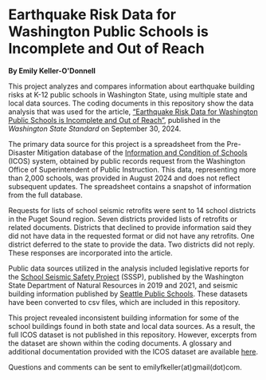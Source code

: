 <h1 class="title">Earthquake Risk Data for Washington Public Schools is Incomplete and Out of Reach</h1>

<b>By Emily Keller-O'Donnell</b>

This project analyzes and compares information about earthquake building risks at K-12 public schools in Washington State, using multiple state and local data sources. The coding documents in this repository show the data analysis that was used for the article, <a href="https://washingtonstatestandard.com/2024/09/30/earthquake-risk-data-for-washington-public-schools-is-incomplete-and-out-of-reach/">“Earthquake Risk Data for Washington Public Schools is Incomplete and Out of Reach”</a>, published in the <i>Washington State Standard</i> on September 30, 2024. 

The primary data source for this project is a spreadsheet from the Pre-Disaster Mitigation database of the <a href="https://ospi.k12.wa.us/policy-funding/school-buildings-facilities/information-and-condition-schools-icos">Information and Condition of Schools</a> (ICOS) system, obtained by public records request from the Washington Office of Superintendent of Public Instruction. This data, representing more than 2,000 schools, was provided in August 2024 and does not reflect subsequent updates. The spreadsheet contains a snapshot of information from the full database. 

Requests for lists of school seismic retrofits were sent to 14 school districts in the Puget Sound region. Seven districts provided lists of retrofits or related documents. Districts that declined to provide information said they did not have data in the requested format or did not have any retrofits. One district deferred to the state to provide the data. Two districts did not reply. These responses are incorporated into the article.

Public data sources utilized in the analysis included legislative reports for the <a href="https://www.dnr.wa.gov/school-seismic-safety">School Seismic Safety Project</a> (SSSP), published by the Washington State Department of Natural Resources in 2019 and 2021, and seismic building information published by <a href="https://www.seattleschools.org/departments/capital-projects-and-planning/facilities-master-plan/seismic-information/">Seattle Public Schools</a>. These datasets have been converted to csv files, which are included in this repository.

This project revealed inconsistent building information for some of the school buildings found in both state and local data sources. As a result, the full ICOS dataset is not published in this repository. However, excerpts from the dataset are shown within the coding documents. A glossary and additional documentation provided with the ICOS dataset are available <a href="https://github.com/efkodon/seismic_school_evaluations/blob/main/icos%20_documentation/icos_documentation_all.ipynb">here</a>.

Questions and comments can be sent to emilyfkeller(at)gmail(dot)com.